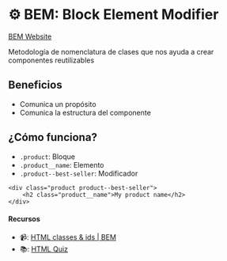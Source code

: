 # ⚙️ BEM: Block Element Modifier 

[BEM Website](http://getbem.com/introduction/)

Metodología de nomenclatura de clases que nos ayuda a crear componentes reutilizables

## Beneficios
- Comunica un propósito
- Comunica la estructura del componente

## ¿Cómo funciona?
- `.product`: Bloque
- `.product__name`: Elemento
- `.product--best-seller`: Modificador

```
<div class="product product--best-seller">
    <h2 class="product__name">My product name</h2>
</div>
```

#### Recursos

- 📹: [HTML classes & ids | BEM](https://www.youtube.com/watch?v=vyrhPy-jmM4)
- 📚: [HTML Quiz](https://www.w3schools.com/html/html_quiz.asp)
